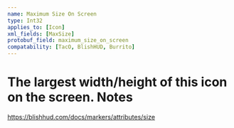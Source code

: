 ```yaml
---
name: Maximum Size On Screen
type: Int32
applies_to: [Icon]
xml_fields: [MaxSize]
protobuf_field: maximum_size_on_screen
compatability: [TacO, BlishHUD, Burrito]
---
```

The largest width/height of this icon on the screen.
Notes
=====
https://blishhud.com/docs/markers/attributes/size
